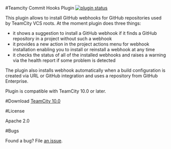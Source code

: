 #Teamcity Commit Hooks Plugin 
[![plugin status]( 
http://teamcity.jetbrains.com/app/rest/builds/buildType:TeamCityPluginsByJetBrains_TeamcityCommitHooks_Build,pinned:true/statusIcon.svg)](https://teamcity.jetbrains.com/viewLog.html?buildTypeId=TeamCityPluginsByJetBrains_TeamcityCommitHooks_Build&buildId=lastPinned) 

This plugin allows to install GitHub webhooks for GitHub repositories used by TeamCity VCS roots. At the moment plugin does three things:
* it shows a suggestion to install a GitHub webhook if it finds a GitHub repository in a project without such a webhook
* it provides a new action in the project actions menu for webhook installation enabling you to install or reinstall a webhook at any time
* it checks the status of all of the installed webhooks and raises a warning via the health report if some problem is detected

The plugin also installs webhook automatically when a build configuration is created via URL or GitHub integration and uses a repository from GitHub Enterprise. 

Plugin is compatible with TeamCity 10.0 or later.

#Download
[TeamCity 10.0](https://teamcity.jetbrains.com/viewLog.html?buildTypeId=TeamCityPluginsByJetBrains_TeamcityCommitHooks_Build&buildId=lastPinned&tab=artifacts) 

#License

Apache 2.0

#Bugs

Found a bug? File [an issue](https://youtrack.jetbrains.com/newIssue?project=TW&clearDraft=true&c=Subsystem+plugins%3A+other).

